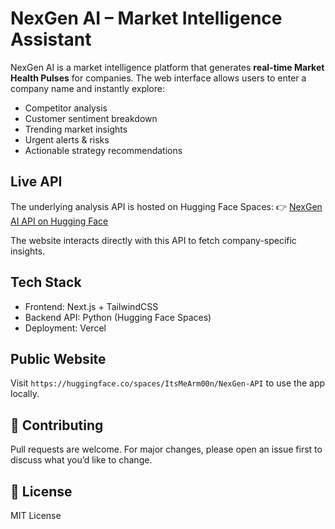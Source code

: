 # NexGen AI – Market Intelligence Assistant

NexGen AI is a market intelligence platform that generates **real-time Market Health Pulses** for companies.
The web interface allows users to enter a company name and instantly explore:

* Competitor analysis
* Customer sentiment breakdown
* Trending market insights
* Urgent alerts & risks
* Actionable strategy recommendations

## Live API

The underlying analysis API is hosted on Hugging Face Spaces:
👉 [NexGen AI API on Hugging Face](https://huggingface.co/spaces/ItsMeArm00n/NexGen-API)

The website interacts directly with this API to fetch company-specific insights.

## Tech Stack

* Frontend: Next.js + TailwindCSS
* Backend API: Python (Hugging Face Spaces)
* Deployment: Vercel

## Public Website

Visit `https://huggingface.co/spaces/ItsMeArm00n/NexGen-API` to use the app locally.

## 🤝 Contributing

Pull requests are welcome. For major changes, please open an issue first to discuss what you’d like to change.

## 📄 License

MIT License
